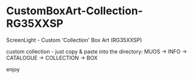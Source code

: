 # CustomBoxArt-Collection-RG35XXSP
ScreenLight - Custom 'Collection' Box Art (RG35XXSP)

custom collection - just copy & paste into the directory:
MUOS -> INFO -> CATALOGUE -> COLLECTION -> BOX 

enjoy

